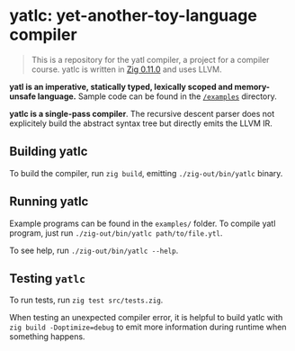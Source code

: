 # yatlc: yet-another-toy-language compiler

> This is a repository for the yatl compiler, a project for a compiler course.
> yatlc is written in [Zig 0.11.0](https://ziglang.org) and uses LLVM.

**yatl is an imperative, statically typed, lexically scoped and memory-unsafe language.**
Sample code can be found in the [`/examples`](/examples) directory.

**yatlc is a single-pass compiler**. The recursive descent parser does not explicitely
build the abstract syntax tree but directly emits the LLVM IR.

## Building yatlc

To build the compiler, run `zig build`, emitting `./zig-out/bin/yatlc` binary.

## Running yatlc

Example programs can be found in the `examples/` folder. To compile yatl program,
just run `./zig-out/bin/yatlc path/to/file.ytl`.

To see help, run `./zig-out/bin/yatlc --help`.

## Testing `yatlc`

To run tests, run `zig test src/tests.zig`.

When testing an unexpected compiler error, it is helpful to build yatlc with `zig build -Doptimize=debug`
to emit more information during runtime when something happens.
